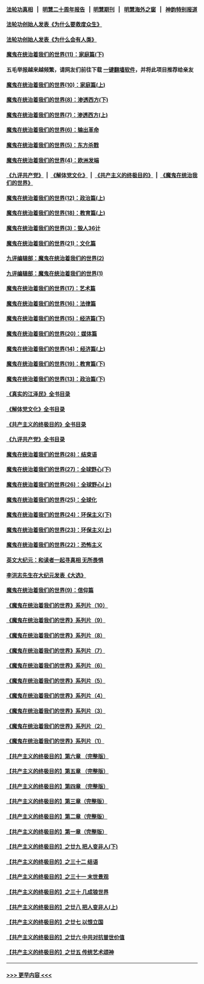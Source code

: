 #### [法轮功真相](https://github.com/gfw-breaker/truth/blob/master/README.md?t=0) &nbsp;&nbsp;|&nbsp;&nbsp; [明慧二十周年报告](https://github.com/gfw-breaker/mh-reports/blob/master/README.md?t=0) &nbsp;&nbsp;|&nbsp;&nbsp;[明慧期刊](https://github.com/gfw-breaker/mh-qikan) &nbsp;&nbsp;|&nbsp;&nbsp; [明慧海外之窗](https://github.com/gfw-breaker/mh-news/blob/master/README.md?t=0) &nbsp;&nbsp;|&nbsp;&nbsp; [神韵特别报道](https://github.com/gfw-breaker/mh-news/blob/master/shenyun.md?t=0)
#### [法轮功创始人发表《为什么要救度众生》](../pages/nsc422/n13975246.md?t=05230944) 
#### [法轮功创始人发表《为什么会有人类》](../pages/nsc422/n13912117.md?t=05230944) 
#### [魔鬼在统治着我们的世界(11)：家庭篇(下)](../pages/nsc422/n10440961.md?t=05230944) 
#### 五毛举报越来越频繁，请网友们前往下载 [一键翻墙软件](https://github.com/gfw-breaker/ssr-accounts)，并将此项目推荐给亲友
#### [魔鬼在统治着我们的世界(10)：家庭篇(上)](../pages/nsc422/n10435448.md?t=05230944) 
#### [魔鬼在统治着我们的世界(8)：渗透西方(下)](../pages/nsc422/n10429603.md?t=05230944) 
#### [魔鬼在统治着我们的世界(7)：渗透西方(上)](../pages/nsc422/n10426013.md?t=05230944) 
#### [魔鬼在统治着我们的世界(6)：输出革命](../pages/nsc422/n10421536.md?t=05230944) 
#### [魔鬼在统治着我们的世界(5)：东方杀戮](../pages/nsc422/n10417707.md?t=05230944) 
#### [魔鬼在统治着我们的世界(4)：欧洲发端](../pages/nsc422/n10414890.md?t=05230944) 
#### [《九评共产党》](https://github.com/begood0513/9ping.md/blob/master/README.md) &nbsp;|&nbsp; [《解体党文化》](../../../../jtdwh.md/blob/master/README.md)  &nbsp;|&nbsp; [《共产主义的终极目的》](../../../../gczydzjmd.md/blob/master/README.md) &nbsp;|&nbsp; [《魔鬼在统治我们的世界》](../../../../mgztzwmdsj.md/blob/master/README.md) 
#### [魔鬼在统治着我们的世界(12)：政治篇(上)](../pages/nsc422/n10444576.md?t=05230944) 
#### [魔鬼在统治着我们的世界(18)：教育篇(上)](../pages/nsc422/n10526970.md?t=05230944) 
#### [魔鬼在统治着我们的世界(3)：毁人36计](../pages/nsc422/n10411583.md?t=05230944) 
#### [魔鬼在统治着我们的世界(21)：文化篇](../pages/nsc422/n10597706.md?t=05230944) 
#### [九评编辑部：魔鬼在统治着我们的世界(2)](../pages/nsc422/n10410036.md?t=05230944) 
#### [九评编辑部：魔鬼在统治着我们的世界(1)](../pages/nsc422/n10406825.md?t=05230944) 
#### [魔鬼在统治着我们的世界(17)：艺术篇](../pages/nsc422/n10499093.md?t=05230944) 
#### [魔鬼在统治着我们的世界(16)：法律篇](../pages/nsc422/n10485969.md?t=05230944) 
#### [魔鬼在统治着我们的世界(15)：经济篇(下)](../pages/nsc422/n10469975.md?t=05230944) 
#### [魔鬼在统治着我们的世界(20)：媒体篇](../pages/nsc422/n10586579.md?t=05230944) 
#### [魔鬼在统治着我们的世界(14)：经济篇(上)](../pages/nsc422/n10457370.md?t=05230944) 
#### [魔鬼在统治着我们的世界(19)：教育篇(下)](../pages/nsc422/n10564808.md?t=05230944) 
#### [魔鬼在统治着我们的世界(13)：政治篇(下)](../pages/nsc422/n10448270.md?t=05230944) 
#### [《真实的江泽民》全书目录](../pages/nsc422/n13721399.md?t=05230944) 
#### [《解体党文化》全书目录](../pages/nsc422/n13721157.md?t=05230944) 
#### [《共产主义的终极目的》全书目录](../pages/nsc422/n13721048.md?t=05230944) 
#### [《九评共产党》全书目录](../pages/nsc422/n13708085.md?t=05230944) 
#### [魔鬼在统治着我们的世界(28)：结束语](../pages/nsc422/n10936246.md?t=05230944) 
#### [魔鬼在统治着我们的世界(27)：全球野心(下)](../pages/nsc422/n10928319.md?t=05230944) 
#### [魔鬼在统治着我们的世界(26)：全球野心(上)](../pages/nsc422/n10900318.md?t=05230944) 
#### [魔鬼在统治着我们的世界(25)：全球化](../pages/nsc422/n10788205.md?t=05230944) 
#### [魔鬼在统治着我们的世界(24)：环保主义(下)](../pages/nsc422/n10695307.md?t=05230944) 
#### [魔鬼在统治着我们的世界(23)：环保主义(上)](../pages/nsc422/n10688613.md?t=05230944) 
#### [魔鬼在统治着我们的世界(22)：恐怖主义](../pages/nsc422/n10614727.md?t=05230944) 
#### [英文大纪元：和读者一起寻真相 无所畏惧](../pages/nsc422/n12542027.md?t=05230944) 
#### [李洪志先生在大纪元发表《大选》](../pages/nsc422/n12534746.md?t=05230944) 
#### [魔鬼在统治着我们的世界(9)：信仰篇](../pages/nsc422/n10432159.md?t=05230944) 
#### [《魔鬼在统治着我们的世界》系列片（10）](../pages/nsc422/n12292670.md?t=05230944) 
#### [《魔鬼在统治着我们的世界》系列片（9）](../pages/nsc422/n12290859.md?t=05230944) 
#### [《魔鬼在统治着我们的世界》系列片（8）](../pages/nsc422/n12287445.md?t=05230944) 
#### [《魔鬼在统治着我们的世界》系列片（7）](../pages/nsc422/n12283425.md?t=05230944) 
#### [《魔鬼在统治着我们的世界》系列片（6）](../pages/nsc422/n12282314.md?t=05230944) 
#### [《魔鬼在统治着我们的世界》系列片（5）](../pages/nsc422/n12281419.md?t=05230944) 
#### [《魔鬼在统治着我们的世界》系列片（4）](../pages/nsc422/n12274024.md?t=05230944) 
#### [《魔鬼在统治着我们的世界》系列片（3）](../pages/nsc422/n12271322.md?t=05230944) 
#### [《魔鬼在统治着我们的世界》系列片（2）](../pages/nsc422/n12269049.md?t=05230944) 
#### [《魔鬼在统治着我们的世界》系列片（1）](../pages/nsc422/n12267575.md?t=05230944) 
#### [【共产主义的终极目的】第六章 （完整版）](../pages/nsc422/n11428913.md?t=05230944) 
#### [【共产主义的终极目的】第五章 （完整版）](../pages/nsc422/n11428912.md?t=05230944) 
#### [【共产主义的终极目的】第四章 （完整版）](../pages/nsc422/n11428907.md?t=05230944) 
#### [【共产主义的终极目的】第三章（完整版）](../pages/nsc422/n11428848.md?t=05230944) 
#### [【共产主义的终极目的】第二章（完整版）](../pages/nsc422/n11428831.md?t=05230944) 
#### [【共产主义的终极目的】第一章（完整版）](../pages/nsc422/n11417651.md?t=05230944) 
#### [【共产主义的终极目的】之廿九 把人变非人(下)](../pages/nsc422/n11344140.md?t=05230944) 
#### [【共产主义的终极目的】之三十二 结语](../pages/nsc422/n11360535.md?t=05230944) 
#### [【共产主义的终极目的】之三十一 末世景观](../pages/nsc422/n11351129.md?t=05230944) 
#### [【共产主义的终极目的】之三十 几成狼世界](../pages/nsc422/n11348280.md?t=05230944) 
#### [【共产主义的终极目的】之廿八 把人变非人(上)](../pages/nsc422/n11340492.md?t=05230944) 
#### [【共产主义的终极目的】之廿七 以恨立国](../pages/nsc422/n11336944.md?t=05230944) 
#### [【共产主义的终极目的】之廿六 中共对抗普世价值](../pages/nsc422/n11324785.md?t=05230944) 
#### [【共产主义的终极目的】之廿五 传统艺术颂神](../pages/nsc422/n11296396.md?t=05230944) 

----
#### [ >>> 更早内容 <<< ](../indexes/nsc422-earlier.md)

